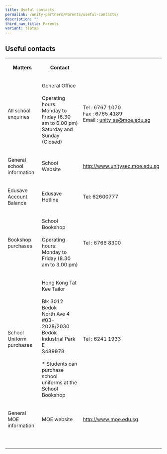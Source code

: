 ```yaml
---
title: Useful contacts
permalink: /unity-partners/Parents/useful-contacts/
description: ""
third_nav_title: Parents
variant: tiptap
---
```

<h2>Useful contacts</h2>
<table style="minWidth: 75px">
<colgroup>
<col>
<col>
<col>
</colgroup>
<tbody>
<tr>
<th rowspan="1" colspan="1">
<p><strong>Matters</strong>
</p>
</th>
<th rowspan="1" colspan="1">
<p><strong>Contact</strong>
</p>
</th>
<th rowspan="1" colspan="1">
<p></p>
</th>
</tr>
<tr>
<td rowspan="1" colspan="1">
<p>All school enquiries</p>
</td>
<td rowspan="1" colspan="1">
<p>General Office
<br>
<br>Operating hours:
<br>Monday to Friday (6.30 am to 6.00 pm)
<br>Saturday and Sunday (Closed)</p>
</td>
<td rowspan="1" colspan="1">
<p>Tel : 6767 1070
<br>Fax : 6765 4189
<br>Email :&nbsp;<a href="mailto:" rel="noopener noreferrer nofollow" target="_blank">unity_ss@moe.edu.sg</a>
</p>
</td>
</tr>
<tr>
<td rowspan="1" colspan="1">
<p>General school information</p>
</td>
<td rowspan="1" colspan="1">
<p>School Website</p>
</td>
<td rowspan="1" colspan="1">
<p><a href="http://www.unitysec.moe.edu.sg" rel="noopener noreferrer nofollow" target="_blank">http://www.unitysec.moe.edu.sg</a>
</p>
</td>
</tr>
<tr>
<td rowspan="1" colspan="1">
<p>Edusave Account Balance</p>
</td>
<td rowspan="1" colspan="1">
<p>Edusave Hotline</p>
</td>
<td rowspan="1" colspan="1">
<p>Tel: 62600777</p>
</td>
</tr>
<tr>
<td rowspan="1" colspan="1">
<p>Bookshop purchases</p>
</td>
<td rowspan="1" colspan="1">
<p>School Bookshop
<br>
<br>Operating hours:
<br>Monday to Friday (8.30 am to 3.00 pm)</p>
</td>
<td rowspan="1" colspan="1">
<p>Tel : 6766 8300</p>
</td>
</tr>
<tr>
<td rowspan="1" colspan="1">
<p>School Uniform purchases</p>
</td>
<td rowspan="1" colspan="1">
<p>Hong Kong Tat Kee Tailor
<br>
<br>Blk 3012 Bedok
<br>North Ave 4 #03-2028/2030
<br>Bedok Industrial Park E
<br>S489978
<br>
<br>* Students can purchase school uniforms at the School Bookshop</p>
</td>
<td rowspan="1" colspan="1">
<p>Tel : 6241 1933</p>
</td>
</tr>
<tr>
<td rowspan="1" colspan="1">
<p>General MOE information</p>
</td>
<td rowspan="1" colspan="1">
<p>MOE website</p>
</td>
<td rowspan="1" colspan="1">
<p><a href="https://www.moe.gov.sg/" rel="noopener noreferrer nofollow" target="_blank">http://www.moe.edu.sg</a> 
</p>
</td>
</tr>
<tr>
<td rowspan="1" colspan="1">
<p></p>
</td>
<td rowspan="1" colspan="1">
<p></p>
</td>
<td rowspan="1" colspan="1">
<p></p>
</td>
</tr>
<tr>
<td rowspan="1" colspan="1">
<p></p>
</td>
<td rowspan="1" colspan="1">
<p></p>
</td>
<td rowspan="1" colspan="1">
<p></p>
</td>
</tr>
</tbody>
</table>
<p></p>